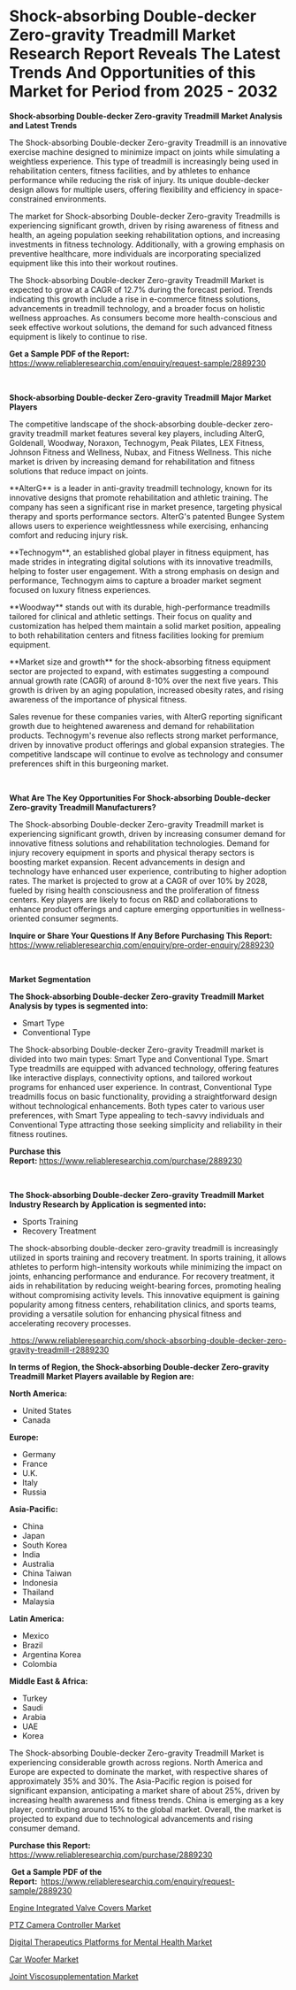<p><h1>Shock-absorbing Double-decker Zero-gravity Treadmill Market Research Report Reveals The Latest Trends And Opportunities of this Market for Period from 2025 - 2032</h1></p><p><strong>Shock-absorbing Double-decker Zero-gravity Treadmill Market Analysis and Latest Trends</strong></p>
<p><p>The Shock-absorbing Double-decker Zero-gravity Treadmill is an innovative exercise machine designed to minimize impact on joints while simulating a weightless experience. This type of treadmill is increasingly being used in rehabilitation centers, fitness facilities, and by athletes to enhance performance while reducing the risk of injury. Its unique double-decker design allows for multiple users, offering flexibility and efficiency in space-constrained environments.</p><p>The market for Shock-absorbing Double-decker Zero-gravity Treadmills is experiencing significant growth, driven by rising awareness of fitness and health, an ageing population seeking rehabilitation options, and increasing investments in fitness technology. Additionally, with a growing emphasis on preventive healthcare, more individuals are incorporating specialized equipment like this into their workout routines. </p><p>The Shock-absorbing Double-decker Zero-gravity Treadmill Market is expected to grow at a CAGR of 12.7% during the forecast period. Trends indicating this growth include a rise in e-commerce fitness solutions, advancements in treadmill technology, and a broader focus on holistic wellness approaches. As consumers become more health-conscious and seek effective workout solutions, the demand for such advanced fitness equipment is likely to continue to rise.</p></p>
<p><strong>Get a Sample PDF of the Report:&nbsp;</strong> <a href="https://www.reliableresearchiq.com/enquiry/request-sample/2889230?utm_campaign=1159&utm_medium=2&utm_source=Github&utm_content=ia&utm_term=14032025&utm_id=shock-absorbing-double-decker-zero-gravity-treadmill">https://www.reliableresearchiq.com/enquiry/request-sample/2889230</a></p>
<p>&nbsp;</p>
<p><strong>Shock-absorbing Double-decker Zero-gravity Treadmill Major Market Players</strong></p>
<p><p>The competitive landscape of the shock-absorbing double-decker zero-gravity treadmill market features several key players, including AlterG, Goldenall, Woodway, Noraxon, Technogym, Peak Pilates, LEX Fitness, Johnson Fitness and Wellness, Nubax, and Fitness Wellness. This niche market is driven by increasing demand for rehabilitation and fitness solutions that reduce impact on joints.</p><p>**AlterG** is a leader in anti-gravity treadmill technology, known for its innovative designs that promote rehabilitation and athletic training. The company has seen a significant rise in market presence, targeting physical therapy and sports performance sectors. AlterG's patented Bungee System allows users to experience weightlessness while exercising, enhancing comfort and reducing injury risk.</p><p>**Technogym**, an established global player in fitness equipment, has made strides in integrating digital solutions with its innovative treadmills, helping to foster user engagement. With a strong emphasis on design and performance, Technogym aims to capture a broader market segment focused on luxury fitness experiences.</p><p>**Woodway** stands out with its durable, high-performance treadmills tailored for clinical and athletic settings. Their focus on quality and customization has helped them maintain a solid market position, appealing to both rehabilitation centers and fitness facilities looking for premium equipment.</p><p>**Market size and growth** for the shock-absorbing fitness equipment sector are projected to expand, with estimates suggesting a compound annual growth rate (CAGR) of around 8-10% over the next five years. This growth is driven by an aging population, increased obesity rates, and rising awareness of the importance of physical fitness.</p><p>Sales revenue for these companies varies, with AlterG reporting significant growth due to heightened awareness and demand for rehabilitation products. Technogym's revenue also reflects strong market performance, driven by innovative product offerings and global expansion strategies. The competitive landscape will continue to evolve as technology and consumer preferences shift in this burgeoning market.</p></p>
<p>&nbsp;</p>
<p><strong>What Are The Key Opportunities For Shock-absorbing Double-decker Zero-gravity Treadmill Manufacturers?</strong></p>
<p><p>The Shock-absorbing Double-decker Zero-gravity Treadmill market is experiencing significant growth, driven by increasing consumer demand for innovative fitness solutions and rehabilitation technologies. Demand for injury recovery equipment in sports and physical therapy sectors is boosting market expansion. Recent advancements in design and technology have enhanced user experience, contributing to higher adoption rates. The market is projected to grow at a CAGR of over 10% by 2028, fueled by rising health consciousness and the proliferation of fitness centers. Key players are likely to focus on R&D and collaborations to enhance product offerings and capture emerging opportunities in wellness-oriented consumer segments.</p></p>
<p><strong>Inquire or Share Your Questions If Any Before Purchasing This Report:</strong> <a href="https://www.reliableresearchiq.com/enquiry/pre-order-enquiry/2889230?utm_campaign=1159&utm_medium=2&utm_source=Github&utm_content=ia&utm_term=14032025&utm_id=shock-absorbing-double-decker-zero-gravity-treadmill">https://www.reliableresearchiq.com/enquiry/pre-order-enquiry/2889230</a></p>
<p>&nbsp;</p>
<p><strong>Market Segmentation</strong></p>
<p><strong>The Shock-absorbing Double-decker Zero-gravity Treadmill Market Analysis by types is segmented into:</strong></p>
<p><ul><li>Smart Type</li><li>Conventional Type</li></ul></p>
<p><p>The Shock-absorbing Double-decker Zero-gravity Treadmill market is divided into two main types: Smart Type and Conventional Type. Smart Type treadmills are equipped with advanced technology, offering features like interactive displays, connectivity options, and tailored workout programs for enhanced user experience. In contrast, Conventional Type treadmills focus on basic functionality, providing a straightforward design without technological enhancements. Both types cater to various user preferences, with Smart Type appealing to tech-savvy individuals and Conventional Type attracting those seeking simplicity and reliability in their fitness routines.</p></p>
<p><strong>Purchase this Report:&nbsp;</strong><a href="https://www.reliableresearchiq.com/purchase/2889230?utm_campaign=1159&utm_medium=2&utm_source=Github&utm_content=ia&utm_term=14032025&utm_id=shock-absorbing-double-decker-zero-gravity-treadmill">https://www.reliableresearchiq.com/purchase/2889230</a></p>
<p>&nbsp;</p>
<p><strong>The Shock-absorbing Double-decker Zero-gravity Treadmill Market Industry Research by Application is segmented into:</strong></p>
<p><ul><li>Sports Training</li><li>Recovery Treatment</li></ul></p>
<p><p>The shock-absorbing double-decker zero-gravity treadmill is increasingly utilized in sports training and recovery treatment. In sports training, it allows athletes to perform high-intensity workouts while minimizing the impact on joints, enhancing performance and endurance. For recovery treatment, it aids in rehabilitation by reducing weight-bearing forces, promoting healing without compromising activity levels. This innovative equipment is gaining popularity among fitness centers, rehabilitation clinics, and sports teams, providing a versatile solution for enhancing physical fitness and accelerating recovery processes.</p></p>
<p><a href="https://www.reliableresearchiq.com/shock-absorbing-double-decker-zero-gravity-treadmill-r2889230?utm_campaign=1159&utm_medium=2&utm_source=Github&utm_content=ia&utm_term=14032025&utm_id=shock-absorbing-double-decker-zero-gravity-treadmill">&nbsp;https://www.reliableresearchiq.com/shock-absorbing-double-decker-zero-gravity-treadmill-r2889230</a></p>
<p><strong>In terms of Region, the Shock-absorbing Double-decker Zero-gravity Treadmill Market Players available by Region are:</strong></p>
<p>
    <p> <strong> North America: </strong>
        <ul>
            <li>United States</li>
            <li>Canada</li>
        </ul>
        </p> 
    <p> <strong> Europe: </strong>
        <ul>
            <li>Germany</li>
            <li>France</li>
            <li>U.K.</li>
            <li>Italy</li>
            <li>Russia</li>
        </ul>
        </p> 
    <p> <strong> Asia-Pacific: </strong>
        <ul>
            <li>China</li>
            <li>Japan</li>
            <li>South Korea</li>
            <li>India</li>
            <li>Australia</li>
            <li>China Taiwan</li>
            <li>Indonesia</li>
            <li>Thailand</li>
            <li>Malaysia</li>
        </ul>
        </p> 
    <p> <strong> Latin America: </strong>
        <ul>
            <li>Mexico</li>
            <li>Brazil</li>
            <li>Argentina Korea</li>
            <li>Colombia</li>
        </ul>
        </p> 
    <p> <strong> Middle East & Africa: </strong>
        <ul>
            <li>Turkey</li>
            <li>Saudi</li>
            <li>Arabia</li>
            <li>UAE</li>
            <li>Korea</li>
        </ul>
    </p>
    </p>
<p><p>The Shock-absorbing Double-decker Zero-gravity Treadmill Market is experiencing considerable growth across regions. North America and Europe are expected to dominate the market, with respective shares of approximately 35% and 30%. The Asia-Pacific region is poised for significant expansion, anticipating a market share of about 25%, driven by increasing health awareness and fitness trends. China is emerging as a key player, contributing around 15% to the global market. Overall, the market is projected to expand due to technological advancements and rising consumer demand.</p></p>
<p><strong>Purchase this Report: </strong><a href="https://www.reliableresearchiq.com/purchase/2889230?utm_campaign=1159&utm_medium=2&utm_source=Github&utm_content=ia&utm_term=14032025&utm_id=shock-absorbing-double-decker-zero-gravity-treadmill">https://www.reliableresearchiq.com/purchase/2889230</a></p>
<p>&nbsp;<strong>Get a Sample PDF of the Report:&nbsp;&nbsp;</strong><a href="https://www.reliableresearchiq.com/enquiry/request-sample/2889230?utm_campaign=1159&utm_medium=2&utm_source=Github&utm_content=ia&utm_term=14032025&utm_id=shock-absorbing-double-decker-zero-gravity-treadmill">https://www.reliableresearchiq.com/enquiry/request-sample/2889230</a></p>
<p><strong></strong></p>
<p><p><a href="https://github.com/rwanjamiul/Market-Research-Report-List-1/blob/main/engine-integrated-valve-covers-market.md?utm_campaign=1159&utm_medium=2&utm_source=Github&utm_content=ia&utm_term=14032025&utm_id=shock-absorbing-double-decker-zero-gravity-treadmill">Engine  Integrated Valve Covers Market</a></p><p><a href="https://github.com/sivyerloucks/Market-Research-Report-List-1/blob/main/ptz-camera-controller-market.md?utm_campaign=1159&utm_medium=2&utm_source=Github&utm_content=ia&utm_term=14032025&utm_id=shock-absorbing-double-decker-zero-gravity-treadmill">PTZ Camera Controller Market</a></p><p><a href="https://github.com/safatabhee/Market-Research-Report-List-1/blob/main/digital-therapeutics-platforms-for-mental-health-market.md?utm_campaign=1159&utm_medium=2&utm_source=Github&utm_content=ia&utm_term=14032025&utm_id=shock-absorbing-double-decker-zero-gravity-treadmill">Digital Therapeutics Platforms for Mental Health Market</a></p><p><a href="https://github.com/rndwazeri/Market-Research-Report-List-1/blob/main/car-woofer-market.md?utm_campaign=1159&utm_medium=2&utm_source=Github&utm_content=ia&utm_term=14032025&utm_id=shock-absorbing-double-decker-zero-gravity-treadmill">Car Woofer Market</a></p><p><a href="https://github.com/resiebustin/Market-Research-Report-List-1/blob/main/joint-viscosupplementation-market.md?utm_campaign=1159&utm_medium=2&utm_source=Github&utm_content=ia&utm_term=14032025&utm_id=shock-absorbing-double-decker-zero-gravity-treadmill">Joint Viscosupplementation Market</a></p></p>